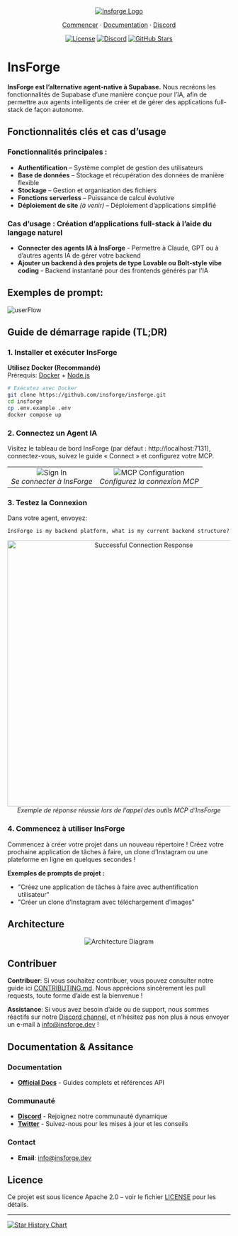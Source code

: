 <div align="center">
  <a href="https://insforge.dev">
    <img src="assets/banner.png" alt="Insforge Logo">
  </a>
  
</div>
<p align="center">
   <a href="#quickstart-tldr">Commencer</a> · 
   <a href="https://docs.insforge.dev/introduction">Documentation</a> · 
   <a href="https://discord.gg/MPxwj5xVvW">Discord</a>
</p>
<p align="center">
   <a href="https://opensource.org/licenses/Apache-2.0"><img src="https://img.shields.io/badge/License-Apache%202.0-blue.svg" alt="License"></a>
   <a href="https://discord.gg/MPxwj5xVvW"><img src="https://img.shields.io/badge/Discord-Join%20Community-7289DA?logo=discord&logoColor=white" alt="Discord"></a>
   <a href="https://github.com/InsForge/insforge/stargazers"><img src="https://img.shields.io/github/stars/InsForge/insforge?style=social" alt="GitHub Stars"></a>
</p>

# InsForge

**InsForge est l’alternative agent-native à Supabase.** Nous recréons les fonctionnalités de Supabase d’une manière conçue pour l’IA, afin de permettre aux agents intelligents de créer et de gérer des applications full-stack de façon autonome.

## Fonctionnalités clés et cas d’usage

### Fonctionnalités principales :
- **Authentification** – Système complet de gestion des utilisateurs
- **Base de données** – Stockage et récupération des données de manière flexible
- **Stockage** – Gestion et organisation des fichiers
- **Fonctions serverless** – Puissance de calcul évolutive
- **Déploiement de site** *(à venir)* – Déploiement d’applications simplifié

### Cas d’usage : Création d’applications full-stack à l’aide du langage naturel
- **Connecter des agents IA à InsForge** - Permettre à Claude, GPT ou à d’autres agents IA de gérer votre backend
- **Ajouter un backend à des projets de type Lovable ou Bolt-style vibe coding** - Backend instantané pour des frontends générés par l’IA

## Exemples de prompt:

<td align="center">
  <img src="assets/userflow.png" alt="userFlow">
  <br>
</td>

## Guide de démarrage rapide (TL;DR)

### 1. Installer et exécuter InsForge

**Utilisez Docker (Recommandé)**  
Prérequis: [Docker](https://www.docker.com/) + [Node.js](https://nodejs.org/)

```bash
# Exécutez avec Docker
git clone https://github.com/insforge/insforge.git
cd insforge
cp .env.example .env
docker compose up
```

### 2. Connectez un Agent IA

Visitez le tableau de bord InsForge (par défaut : http://localhost:7131), connectez-vous, suivez le guide « Connect » et configurez votre MCP.

<div align="center">
  <table>
    <tr>
      <td align="center">
        <img src="assets/signin.png" alt="Sign In">
        <br>
        <em>Se connecter à InsForge</em>
      </td>
      <td align="center">
        <img src="assets/mcpInstallv2.png" alt="MCP Configuration">
        <br>
        <em>Configurez la connexion MCP</em>
      </td>
    </tr>
  </table>
</div>

### 3. Testez la Connexion

Dans votre agent, envoyez:
```
InsForge is my backend platform, what is my current backend structure?
```

<div align="center">
  <img src="assets/sampleResponse.png" alt="Successful Connection Response" width="600">
  <br>
  <em>Exemple de réponse réussie lors de l’appel des outils MCP d’InsForge</em>
</div>

### 4. Commencez à utiliser InsForge

Commencez à créer votre projet dans un nouveau répertoire ! Créez votre prochaine application de tâches à faire, un clone d’Instagram ou une plateforme en ligne en quelques secondes !

**Exemples de prompts de projet :**
- "Créez une application de tâches à faire avec authentification utilisateur"
- "Créer un clone d’Instagram avec téléchargement d’images"

## Architecture


<div align="center">
  <img src="assets/archDiagram.png" alt="Architecture Diagram">
  <br>
</div>



## Contribuer

**Contribuer**: Si vous souhaitez contribuer, vous pouvez consulter notre guide ici [CONTRIBUTING.md](CONTRIBUTING.md). Nous apprécions sincèrement les pull requests, toute forme d’aide est la bienvenue !

**Assistance**: Si vous avez besoin d’aide ou de support, nous sommes réactifs sur notre [Discord channel](https://discord.gg/MPxwj5xVvW), et n’hésitez pas non plus à nous envoyer un e-mail à [info@insforge.dev](mailto:info@insforge.dev) !


## Documentation & Assitance

### Documentation
- **[Official Docs](https://docs.insforge.dev/introduction)** - Guides complets et références API

### Communauté
- **[Discord](https://discord.gg/D3Vf8zD2ZS)** - Rejoignez notre communauté dynamique
- **[Twitter](https://x.com/InsForge_dev)** - Suivez-nous pour les mises à jour et les conseils

### Contact
- **Email**: info@insforge.dev

## Licence

Ce projet est sous licence Apache 2.0 – voir le fichier [LICENSE](LICENSE) pour les détails.

---

[![Star History Chart](https://api.star-history.com/svg?repos=InsForge/insforge&type=Date)](https://www.star-history.com/#InsForge/insforge&Date)
